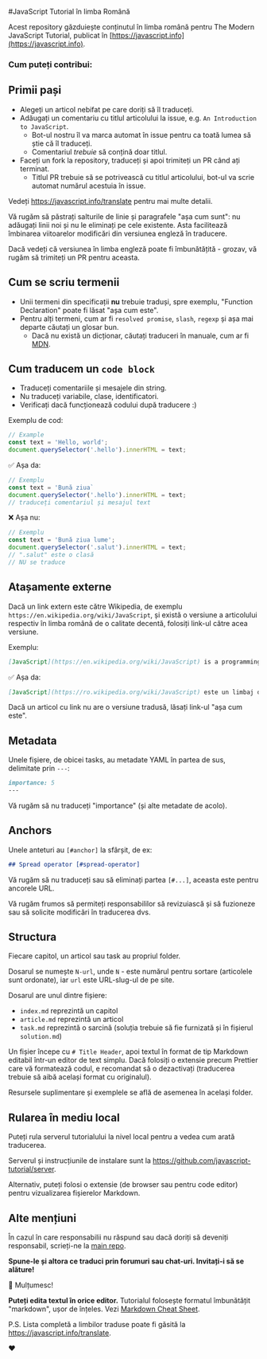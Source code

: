 #JavaScript Tutorial în limba Română

Acest repository găzduiește conținutul în limba română pentru The Modern JavaScript Tutorial, publicat în [https://javascript.info](https://javascript.info).

### Cum puteți contribui:

## Primii pași

- Alegeți un articol nebifat pe care doriți să îl traduceți.
- Adăugați un comentariu cu titlul articolului la issue, e.g. `An Introduction to JavaScript`.
  - Bot-ul nostru îl va marca automat în issue pentru ca toată lumea să știe că îl traduceți.
  - Comentariul _trebuie_ să conțină doar titlul.
- Faceți un fork la repository, traduceți și apoi trimiteți un PR când ați terminat.
  - Titlul PR trebuie să se potrivească cu titlul articolului, bot-ul va scrie automat numărul acestuia în issue.

Vedeți <https://javascript.info/translate> pentru mai multe detalii.

Vă rugăm să păstrați salturile de linie și paragrafele "așa cum sunt": nu adăugați linii noi și nu le eliminați pe cele existente. Asta facilitează îmbinarea viitoarelor modificări din versiunea engleză în traducere.

Dacă vedeți că versiunea în limba engleză poate fi îmbunătățită - grozav, vă rugăm să trimiteți un PR pentru aceasta.

## Cum se scriu termenii

- Unii termeni din specificații **nu** trebuie traduși, spre exemplu, "Function Declaration" poate fi lăsat "așa cum este".
- Pentru alți termeni, cum ar fi `resolved promise`, `slash`, `regexp` și așa mai departe căutați un glosar bun.
  - Dacă nu există un dicționar, căutați traduceri în manuale, cum ar fi [MDN](https://developer.mozilla.org/en-US/).

## Cum traducem un `code block`

- Traduceți comentariile și mesajele din string.
- Nu traduceți variabile, clase, identificatori.
- Verificați dacă funcționează codului după traducere :)

Exemplu de cod:

```js
// Example
const text = 'Hello, world';
document.querySelector('.hello').innerHTML = text;
```

✅ Așa da:

```js
// Exemplu
const text = 'Bună ziua`
document.querySelector('.hello').innerHTML = text;
// traduceți comentariul și mesajul text
```

❌ Așa nu:

```js
// Exemplu
const text = 'Bună ziua lume';
document.querySelector('.salut').innerHTML = text;
// ".salut" este o clasă
// NU se traduce
```

## Atașamente externe

Dacă un link extern este către Wikipedia, de exemplu `https://en.wikipedia.org/wiki/JavaScript`, și există o versiune a articolului respectiv în limba română de o calitate decentă, folosiți link-ul către acea versiune.

Exemplu:

```md
[JavaScript](https://en.wikipedia.org/wiki/JavaScript) is a programming language.
```

✅ Așa da:

```md
[JavaScript](https://ro.wikipedia.org/wiki/JavaScript) este un limbaj de programare.
```

Dacă un articol cu link nu are o versiune tradusă, lăsați link-ul "așa cum este".

## Metadata

Unele fișiere, de obicei tasks, au metadate YAML în partea de sus, delimitate prin `---`:

```md
importance: 5
---
```

Vă rugăm să nu traduceți "importance" (și alte metadate de acolo).

## Anchors

Unele anteturi au `[#anchor]` la sfârșit, de ex:

```md
## Spread operator [#spread-operator]
```

Vă rugăm să nu traduceți sau să eliminați partea `[#...]`, aceasta este pentru ancorele URL.

Vă rugăm frumos să permiteți responsabililor să revizuiască și să fuzioneze sau să solicite modificări în traducerea dvs.

## Structura

Fiecare capitol, un articol sau task au propriul folder.

Dosarul se numește `N-url`, unde `N` - este numărul pentru sortare (articolele sunt ordonate), iar `url` este URL-slug-ul de pe site.

Dosarul are unul dintre fișiere:

- `index.md` reprezintă un capitol
- `article.md` reprezintă un articol
- `task.md` reprezintă o sarcină (soluția trebuie să fie furnizată și în fișierul `solution.md`)

Un fișier începe cu `# Title Header`, apoi textul în format de tip Markdown editabil într-un editor de text simplu. Dacă folosiți o extensie precum Prettier care vă formatează codul, e recomandat să o dezactivați (traducerea trebuie să aibă același format cu originalul).

Resursele suplimentare și exemplele se află de asemenea în același folder.

## Rularea în mediu local

Puteți rula serverul tutorialului la nivel local pentru a vedea cum arată traducerea.

Serverul și instrucțiunile de instalare sunt la <https://github.com/javascript-tutorial/server>.

Alternativ, puteți folosi o extensie (de browser sau pentru code editor) pentru vizualizarea fișierelor Markdown.

## Alte mențiuni

În cazul în care responsabilii nu răspund sau dacă doriți să deveniți responsabil, scrieți-ne la [main repo](https://github.com/javascript-tutorial/en.javascript.info/issues/new).

**Spune-le și altora ce traduci prin forumuri sau chat-uri. Invitați-i să se alăture!**

🎉 Mulțumesc!

**Puteți edita textul în orice editor.** Tutorialul folosește formatul îmbunătățit "markdown", ușor de înțeles. Vezi [Markdown Cheat Sheet](https://www.markdownguide.org/cheat-sheet/).

P.S. Lista completă a limbilor traduse poate fi găsită la <https://javascript.info/translate>.

♥  
